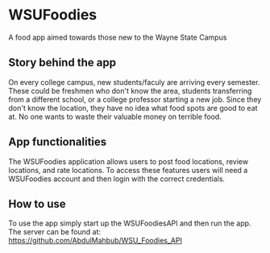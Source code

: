 # WSUFoodies
A food app aimed towards those new to the Wayne State Campus

## Story behind the app
On every college campus, new students/faculy are arriving every semester. These could be freshmen who don't know the area, students transferring from a different
school, or a college professor starting a new job. Since they don't know the location, they have no idea what food spots are good to eat at. No one wants to waste their valuable money on terrible food.

## App functionalities
The WSUFoodies application allows users to post food locations, review locations, and rate locations. To access these features
users will need a WSUFoodies account and then login with the correct credentials. 

## How to use
To use the app simply start up the WSUFoodiesAPI and then run the app. The server can be found at: https://github.com/AbdulMahbub/WSU_Foodies_API
